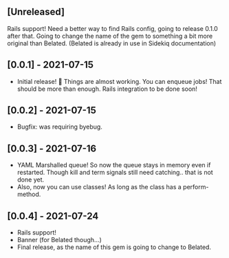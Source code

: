 ## [Unreleased]

Rails support!
Need a better way to find Rails config, going to release 0.1.0 after that.
Going to change the name of the gem to something a bit more original than Belated.
(Belated is already in use in Sidekiq documentation)

## [0.0.1] - 2021-07-15

- Initial release! :tada:
  Things are almost working. You can enqueue jobs! That should be more than enough.
  Rails integration to be done soon!

## [0.0.2] - 2021-07-15

- Bugfix: was requiring byebug.

## [0.0.3] - 2021-07-16

- YAML Marshalled queue! So now the queue stays in memory even if restarted. Though kill and term signals still need catching.. that is not done yet.
- Also, now you can use classes! As long as the class has a perform-method.

## [0.0.4] - 2021-07-24

- Rails support!
- Banner (for Belated though...)
- Final release, as the name of this gem is going to change to Belated.
